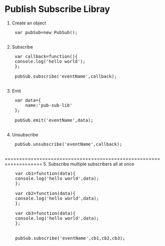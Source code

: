 Publish Subscribe Libray
======================================================
1. Create an object
    <pre>
    var pubSub=new PubSub();
    </pre>
2. Subscribe

    <pre>
    var callback=function(){
    console.log('hello world');
    };

    pubSub.subscribe('eventName',callback);
    </pre>

3. Emit

    <pre>
    var data={
        name:'pub-sub-lib'
    };

    pubSub.emit('eventName',data);
    </pre>

4. Unsubscribe

    <pre>
    pubSub.unsubscribe('eventName',callback);
    </pre>

===================================================================
5. Subscribe multiple subscribers all at once

<pre>
    var cb1=function(data){
    console.log('hello world',data);
    };

    var cb2=function(data){
    console.log('hello world',data);
    };

    var cb3=function(data){
    console.log('hello world',data);
    };


    pubSub.subscribe('eventName',cb1,cb2,cb3);
</pre>
